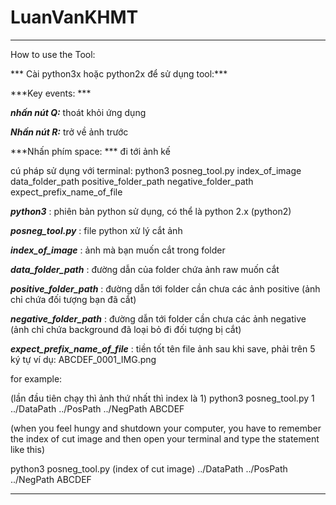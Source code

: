 # LuanVanKHMT


--------------------------------------------------------------------------------------------------------------------------------------------------------------------------------------------------------------------------------------------------------------------------------------------------------------------
How to use the Tool:

*** Cài python3x hoặc python2x để sử dụng tool:***

***Key events: ***

***nhấn nút Q:*** thoát khỏi ứng dụng

***Nhấn nút R:***  trở về ảnh trước

***Nhấn phím space: *** đi tới ảnh kế 

cú pháp sử dụng với terminal: python3 posneg_tool.py  index_of_image  data_folder_path positive_folder_path  negative_folder_path expect_prefix_name_of_file

***python3*** : phiên bản python sử dụng, có thể là python 2.x (python2)

***posneg_tool.py*** : file python xử lý cắt ảnh

***index_of_image*** : ảnh mà bạn muốn cắt trong folder

***data_folder_path*** : đường dẫn của folder chứa ảnh raw muốn cắt

***positive_folder_path*** : đường dẫn tới folder cần chưa các ảnh positive (ảnh chỉ chứa đối tượng bạn đã cắt)

***negative_folder_path*** :  đường dẫn tới folder cần chưa các ảnh negative (ảnh chỉ chứa background đã loại bỏ đi đối tượng bị cắt)

***expect_prefix_name_of_file*** : tiền tốt tên file ảnh sau khi save, phải trên 5 ký tự ví dụ: ABCDEF_0001_IMG.png


for example:

(lần đầu tiên chạy thì ảnh thứ nhất thì index là 1) python3 posneg_tool.py 1 ../DataPath ../PosPath ../NegPath ABCDEF

(when you feel hungy and shutdown your computer, you have to remember the index of cut image and then open your terminal and type the statement like this) 

python3 posneg_tool.py (index of cut image) ../DataPath ../PosPath ../NegPath ABCDEF



----------------------------------------------------------------------------------------------------------------------------------------------------------
